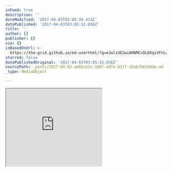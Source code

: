 ```yaml
---
inFeed: true
description: ''
dateModified: '2017-04-03T03:05:30.413Z'
datePublished: '2017-04-03T03:05:32.036Z'
title: ''
author: []
publisher: {}
via: {}
isBasedOnUrl: >-
  https://the-grid.github.io/ed-userhtml/?g=eJwlzUESwiAMAMCvOL0XqiVFnLa-JQlhwLGWCVz8vQf3A7s21lL7pSlvQ-69Pqytb_yKGsVYTo4fw-dhS1I8xLzaM2PLm4dFZheE_SKJAjBHD26iIOARiInv5NLNjQ6m8TrDsK_2P-0_yoAk7A
starred: false
datePublishedOriginal: '2017-04-03T03:05:32.036Z'
sourcePath: _posts/2017-04-03-ae65ce2c-1607-4dfe-b37f-35ab7b039dda.md
_type: MediaObject

---
```

<iframe src="https://the-grid.github.io/ed-userhtml/?g=eJwlzUESwiAMAMCvOL0XqiVFnLa-JQlhwLGWCVz8vQf3A7s21lL7pSlvQ-69Pqytb_yKGsVYTo4fw-dhS1I8xLzaM2PLm4dFZheE_SKJAjBHD26iIOARiInv5NLNjQ6m8TrDsK_2P-0_yoAk7A" height="244" style=""></iframe>